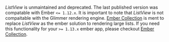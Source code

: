 *ListView* is unmaintained and deprecated. The last published version was compatable with Ember `<= 1.12.x`. It is important to note that *ListView* is not compaitable with the Glimmer rendering engine. [Ember Collection](https://github.com/emberjs/ember-collection) is ment to replace *ListView* as the ember solution to rendering large lists. If you need this functionality for your `>= 1.13.x` ember app, please checkout [Ember Collection](https://github.com/emberjs/ember-collection).
